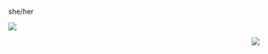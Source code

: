 she/her
<p align="left">   <img src="https://media1.tenor.com/m/OYFqADjduDsAAAAC/nuclear-explosion-starcraft-remastered.gif"/> </p>
<p align="right">   <img src="https://cdn.pixabay.com/animation/2023/05/17/16/04/16-04-26-783_512.gif"/> </p>
